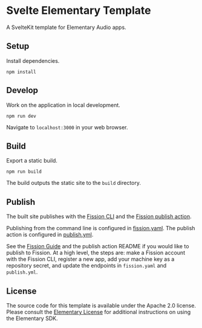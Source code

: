 # Svelte Elementary Template 

A SvelteKit template for Elementary Audio apps. 

## Setup

Install dependencies.

```shell
npm install
```

## Develop

Work on the application in local development.

```shell
npm run dev
```

Navigate to `localhost:3000` in your web browser.

## Build

Export a static build.

```shell
npm run build
```

The build outputs the static site to the `build` directory.

## Publish

The built site publishes with the [Fission CLI](https://guide.fission.codes/developers/cli) and the [Fission publish action](https://github.com/fission-suite/publish-action).

Publishing from the command line is configured in [fission.yaml](fission.yaml). The publish action is configured in [publish.yml](.github/workflows/publish.yml).

See the [Fission Guide](https://guide.fission.codes/developers/installation) and the publish action README if you would like to publish to Fission. At a high level, the steps are: make a Fission account with the Fission CLI, register a new app, add your machine key as a repository secret, and update the endpoints in `fission.yaml` and `publish.yml`.

## License

The source code for this template is available under the Apache 2.0 license. Please consult the [Elementary License](https://www.elementary.audio/license) for additional instructions on using the Elementary SDK.